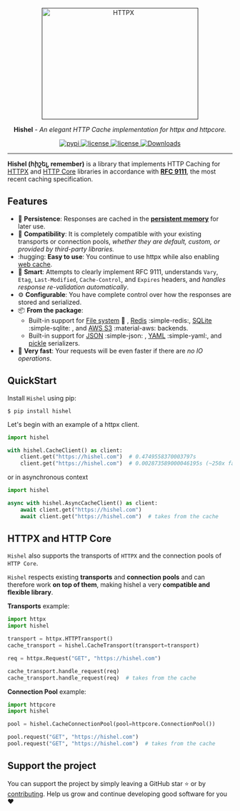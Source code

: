 <p align="center">
  <a href=""><img width="350" height="250" src="https://raw.githubusercontent.com/karpetrosyan/hishel/master/.github/logo.jpg" alt='HTTPX'></a>
</p>


<p align="center"><strong>Hishel</strong> <em>- An elegant HTTP Cache implementation for httpx and httpcore.</em></p>

<p align="center">

  <a href="https://pypi.org/project/hishel">
      <img src="https://img.shields.io/pypi/v/hishel.svg" alt="pypi">
  </a>

  <a href="https://img.shields.io/pypi/l/hishel">
      <img src="https://img.shields.io/pypi/l/hishel" alt="license">
  </a>

  <a href="https://img.shields.io/codecov/c/github/karpetrosyan/hishel">
      <img src="https://img.shields.io/codecov/c/github/karpetrosyan/hishel" alt="license">
  </a>

  <a href="https://static.pepy.tech/badge/hishel/month">
      <img src="https://static.pepy.tech/badge/hishel/month" alt="Downloads">
  </a>
</p>

-----

**Hishel (հիշել, remember)** is a library that implements HTTP Caching for [HTTPX](https://github.com/encode/httpx) and [HTTP Core](https://github.com/encode/httpcore) libraries in accordance with [**RFC 9111**](https://www.rfc-editor.org/rfc/rfc9111.html), the most recent caching specification.

## Features

- :floppy_disk: **Persistence**: Responses are cached in the [**persistent memory**](https://en.m.wikipedia.org/wiki/Persistent_memory) for later use.
- :handshake: **Compatibility**: It is completely compatible with your existing transports or connection pools, *whether they are default, custom, or provided by third-party libraries.*
- :hugging: **Easy to use**: You continue to use httpx while also enabling [web cache](https://en.wikipedia.org/wiki/Web_cache).
- :brain: **Smart**: Attempts to clearly implement RFC 9111, understands `Vary`, `Etag`, `Last-Modified`,  `Cache-Control`, and `Expires` headers, and *handles response re-validation automatically*.
- :gear: **Configurable**: You have complete control over how the responses are stored and serialized.
- :package: **From the package**:
    - Built-in support for [File system](https://en.wikipedia.org/wiki/File_system) :file_folder: , [Redis](https://en.wikipedia.org/wiki/Redis) :simple-redis:, [SQLite](https://en.wikipedia.org/wiki/SQLite) :simple-sqlite: , and [AWS S3](https://aws.amazon.com/s3/) :material-aws: backends.
    - Built-in support for [JSON](https://en.wikipedia.org/wiki/JSON) :simple-json: , [YAML](https://en.wikipedia.org/wiki/YAML) :simple-yaml:, and [pickle](https://docs.python.org/3/library/pickle.html) serializers.
- :rocket: **Very fast**: Your requests will be even faster if there are *no IO operations*.

## QuickStart

Install `Hishel` using pip:
``` shell
$ pip install hishel
```

Let's begin with an example of a httpx client.

```python
import hishel

with hishel.CacheClient() as client:
    client.get("https://hishel.com")  # 0.4749558370003797s
    client.get("https://hishel.com")  # 0.002873589000046195s (~250x faster!)
```

or in asynchronous context

```python
import hishel

async with hishel.AsyncCacheClient() as client:
    await client.get("https://hishel.com")
    await client.get("https://hishel.com")  # takes from the cache
```

## HTTPX and HTTP Core

`Hishel` also supports the transports of `HTTPX` and the connection pools of `HTTP Core`.

`Hishel` respects existing **transports** and **connection pools** and can therefore work **on top of them**, making hishel a very **compatible and flexible library**.


**Transports** example:

``` python
import httpx
import hishel

transport = httpx.HTTPTransport()
cache_transport = hishel.CacheTransport(transport=transport)

req = httpx.Request("GET", "https://hishel.com")

cache_transport.handle_request(req)
cache_transport.handle_request(req)  # takes from the cache
```

**Connection Pool** example:


```python
import httpcore
import hishel

pool = hishel.CacheConnectionPool(pool=httpcore.ConnectionPool())

pool.request("GET", "https://hishel.com")
pool.request("GET", "https://hishel.com")  # takes from the cache

```

## Support the project

You can support the project by simply leaving a GitHub star ⭐ or by [contributing](https://hishel.com/contributing/).
Help us grow and continue developing good software for you ❤️

